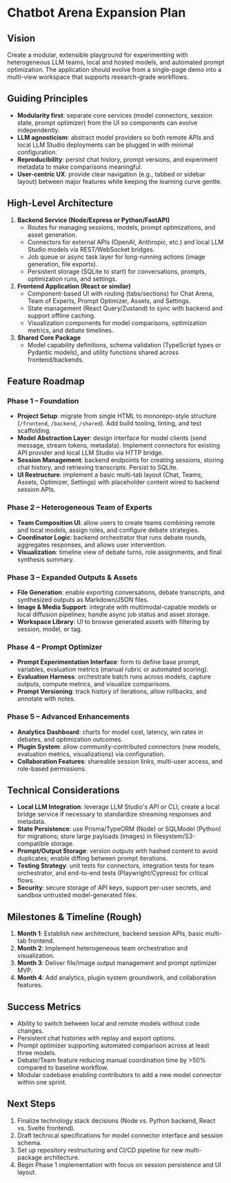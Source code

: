 # Chatbot Arena Expansion Plan

## Vision
Create a modular, extensible playground for experimenting with heterogeneous LLM teams, local and hosted models, and automated prompt optimization. The application should evolve from a single-page demo into a multi-view workspace that supports research-grade workflows.

## Guiding Principles
- **Modularity first**: separate core services (model connectors, session state, prompt optimizer) from the UI so components can evolve independently.
- **LLM agnosticism**: abstract model providers so both remote APIs and local LLM Studio deployments can be plugged in with minimal configuration.
- **Reproducibility**: persist chat history, prompt versions, and experiment metadata to make comparisons meaningful.
- **User-centric UX**: provide clear navigation (e.g., tabbed or sidebar layout) between major features while keeping the learning curve gentle.

## High-Level Architecture
1. **Backend Service (Node/Express or Python/FastAPI)**
   - Routes for managing sessions, models, prompt optimizations, and asset generation.
   - Connectors for external APIs (OpenAI, Anthropic, etc.) and local LLM Studio models via REST/WebSocket bridges.
   - Job queue or async task layer for long-running actions (image generation, file exports).
   - Persistent storage (SQLite to start) for conversations, prompts, optimization runs, and settings.
2. **Frontend Application (React or similar)**
   - Component-based UI with routing (tabs/sections) for Chat Arena, Team of Experts, Prompt Optimizer, Assets, and Settings.
   - State management (React Query/Zustand) to sync with backend and support offline caching.
   - Visualization components for model comparisons, optimization metrics, and debate timelines.
3. **Shared Core Package**
   - Model capability definitions, schema validation (TypeScript types or Pydantic models), and utility functions shared across frontend/backends.

## Feature Roadmap
### Phase 1 – Foundation
- **Project Setup**: migrate from single HTML to monorepo-style structure (`/frontend`, `/backend`, `/shared`). Add build tooling, linting, and test scaffolding.
- **Model Abstraction Layer**: design interface for model clients (send message, stream tokens, metadata). Implement connectors for existing API provider and local LLM Studio via HTTP bridge.
- **Session Management**: backend endpoints for creating sessions, storing chat history, and retrieving transcripts. Persist to SQLite.
- **UI Restructure**: implement a basic multi-tab layout (Chat, Teams, Assets, Optimizer, Settings) with placeholder content wired to backend session APIs.

### Phase 2 – Heterogeneous Team of Experts
- **Team Composition UI**: allow users to create teams combining remote and local models, assign roles, and configure debate strategies.
- **Coordinator Logic**: backend orchestrator that runs debate rounds, aggregates responses, and allows user intervention.
- **Visualization**: timeline view of debate turns, role assignments, and final synthesis summary.

### Phase 3 – Expanded Outputs & Assets
- **File Generation**: enable exporting conversations, debate transcripts, and synthesized outputs as Markdown/JSON files.
- **Image & Media Support**: integrate with multimodal-capable models or local diffusion pipelines; handle async job status and asset storage.
- **Workspace Library**: UI to browse generated assets with filtering by session, model, or tag.

### Phase 4 – Prompt Optimizer
- **Prompt Experimentation Interface**: form to define base prompt, variables, evaluation metrics (manual rubric or automated scoring).
- **Evaluation Harness**: orchestrate batch runs across models, capture outputs, compute metrics, and visualize comparisons.
- **Prompt Versioning**: track history of iterations, allow rollbacks, and annotate with notes.

### Phase 5 – Advanced Enhancements
- **Analytics Dashboard**: charts for model cost, latency, win rates in debates, and optimization outcomes.
- **Plugin System**: allow community-contributed connectors (new models, evaluation metrics, visualizations) via configuration.
- **Collaboration Features**: shareable session links, multi-user access, and role-based permissions.

## Technical Considerations
- **Local LLM Integration**: leverage LLM Studio's API or CLI; create a local bridge service if necessary to standardize streaming responses and metadata.
- **State Persistence**: use Prisma/TypeORM (Node) or SQLModel (Python) for migrations; store large payloads (images) in filesystem/S3-compatible storage.
- **Prompt/Output Storage**: version outputs with hashed content to avoid duplicates; enable diffing between prompt iterations.
- **Testing Strategy**: unit tests for connectors, integration tests for team orchestrator, and end-to-end tests (Playwright/Cypress) for critical flows.
- **Security**: secure storage of API keys, support per-user secrets, and sandbox untrusted model-generated files.

## Milestones & Timeline (Rough)
1. **Month 1**: Establish new architecture, backend session APIs, basic multi-tab frontend.
2. **Month 2**: Implement heterogeneous team orchestration and visualization.
3. **Month 3**: Deliver file/image output management and prompt optimizer MVP.
4. **Month 4**: Add analytics, plugin system groundwork, and collaboration features.

## Success Metrics
- Ability to switch between local and remote models without code changes.
- Persistent chat histories with replay and export options.
- Prompt optimizer supporting automated comparison across at least three models.
- Debate/Team feature reducing manual coordination time by >50% compared to baseline workflow.
- Modular codebase enabling contributors to add a new model connector within one sprint.

## Next Steps
1. Finalize technology stack decisions (Node vs. Python backend, React vs. Svelte frontend).
2. Draft technical specifications for model connector interface and session schema.
3. Set up repository restructuring and CI/CD pipeline for new multi-package architecture.
4. Begin Phase 1 implementation with focus on session persistence and UI layout.

